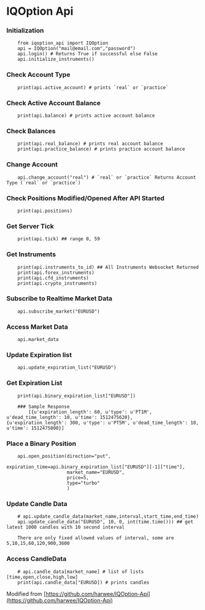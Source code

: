 

# IQOption Api

### Initialization
        from iqoption_api import IQOption
        api = IQOption("mail@email.com","password")
        api.login() # Returns True if successful else False
        api.initialize_instruments()

### Check Account Type

        print(api.active_account) # prints `real` or `practice`

### Check Active Account Balance
        print(api.balance) # prints active account balance

### Check Balances
        print(api.real_balance) # prints real account balance
        print(api.practice_balance) # prints practice account balance

### Change Account
        api.change_account("real") # `real` or `practice` Returns Account Type (`real` or `practice`)


### Check Positions Modified/Opened After API Started
        print(api.positions)  

### Get Server Tick
        print(api.tick) ## range 0, 59

### Get Instruments
        print(api.instruments_to_id) ## All Instruments Websocket Returned
        print(api.forex_instruments)
        print(api.cfd_instruments)
        print(api.crypto_instruments)

### Subscribe to Realtime Market Data
        api.subscribe_market("EURUSD")

### Access Market Data
        api.market_data
### Update Expiration list
        api.update_expiration_list("EURUSD")
    
### Get Expiration List
        print(api.binary_expiration_list["EURUSD"])
        
        ### Sample Response
            [{u'expiration_length': 60, u'type': u'PT1M', u'dead_time_length': 10, u'time': 1512475620},             {u'expiration_length': 300, u'type': u'PT5M', u'dead_time_length': 10, u'time': 1512475800}]


### Place a Binary Position
        api.open_position(direction="put",
                          expiration_time=api.binary_expiration_list["EURUSD"][-1]["time"],
                          market_name="EURUSD",
                          price=5,
                          type="turbo"
                          )
        

### Update Candle Data

        # api.update_candle_data(market_name,interval,start_time,end_time)
        api.update_candle_data("EURUSD", 10, 0, int(time.time())) ## get latest 1000 candles with 10 second interval
        
        There are only fixed allowed values of interval, some are 5,10,15,60,120,900,3600

### Access CandleData
        # api.candle_data[market_name] # list of lists  [time,open,close,high,low]
        print(api.candle_data["EURUSD]) # prints candles 


Modified from [https://github.com/harwee/IQOption-Api](https://github.com/harwee/IQOption-Api)